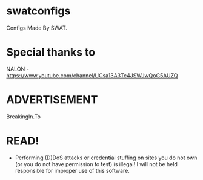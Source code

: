 # swatconfigs
Configs Made By SWAT.

# Special thanks to
NALON - https://www.youtube.com/channel/UCsa13A3Tc4JSWJwQoG5AUZQ

# ADVERTISEMENT 
BreakingIn.To

# READ!
- Performing (D)DoS attacks or credential stuffing on sites you do not own (or you do not have permission to test) is illegal! I will not be held responsible for improper use of this software.
